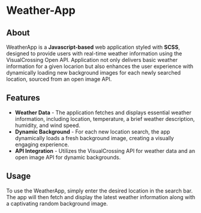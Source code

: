 # Weather-App

## About 

WeatherApp is a **Javascript-based** web application styled with **SCSS**, designed to provide users with real-time weather information using the VisualCrossing Open API. Application not only delivers basic weather information for a given locarion but also enhances the user experience with dynamically loading new background images for each newly searched location, sourced from an open image API. 

## Features 

- **Weather Data** - The application fetches and displays essential weather information, including location, temperature, a brief weather description, humidity, and wind speed.
- **Dynamic Background** - For each new location search, the app dynamically loads a fresh background image, creating a visually engaging experience.
- **API Integration** - Utilizes the VisualCrossing API for weather data and an open image API for dynamic backgrounds.

## Usage 

To use the WeatherApp, simply enter the desired location in the search bar. The app will then fetch and display the latest weather information along with a captivating random background image. 

